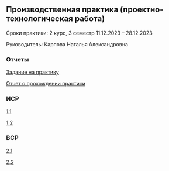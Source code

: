 ## Производственная практика (проектно-технологическая работа)  
Сроки практики: 2 курс, 3 семестр 11.12.2023 – 28.12.2023 

Руководитель: Карпова Наталья Александровна
### Отчеты
[Задание на практику]()

[Отчет о прохождении практики]()
### ИСР
[1.1]()

[1.2]()

### ВСР

[2.1]()

[2.2]()

